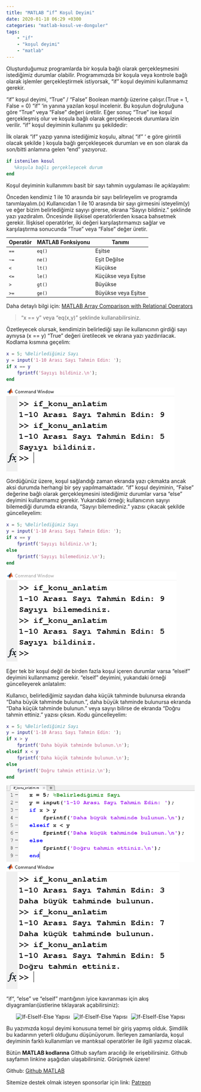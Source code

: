 ```yaml
---
title: "MATLAB “if” Koşul Deyimi"
date: 2020-01-18 06:29 +0300
categories: "matlab-kosul-ve-donguler"
tags: 
    - "if" 
    - "koşul deyimi" 
    - "matlab"
---
```


Oluşturduğumuz programlarda bir koşula bağlı olarak gerçekleşmesini istediğimiz durumlar olabilir. Programımızda bir koşula veya kontrole bağlı olarak işlemler gerçekleştirmek istiyorsak, “if” koşul deyimini kullanmamız gerekir.

“if” koşul deyimi, “True” / “False” Boolean mantığı üzerine çalışır.(True = 1, False = 0) “if” ‘in yanına yazılan koşul incelenir. Bu koşulun doğruluğuna göre “True” veya “False” değeri üretilir. Eğer sonuç “True” ise koşul gerçekleşmiş olur ve koşula bağlı olarak gerçekleşecek durumlara izin verilir. “if” koşul deyiminin kullanımı şu şekildedir:

İlk olarak “if” yazıp yanına istediğimiz koşulu, altına( “if” ‘ e göre girintili olacak şekilde ) koşula bağlı gerçekleşecek durumları ve en son olarak da son/bitti anlamına gelen “end” yazıyoruz.

```matlab
if istenilen kosul
   %koşula bağlı gerçekleşecek durum
end
```

Koşul deyiminin kullanımını basit bir sayı tahmin uygulaması ile açıklayalım:

Önceden kendimiz 1 ile 10 arasında bir sayı belirleyelim ve programda tanımlayalım.(x) Kullanıcıdan 1 ile 10 arasında bir sayı girmesini isteyelim(y) ve eğer bizim belirlediğimiz sayıyı girerse, ekrana “Sayıyı bildiniz.” şeklinde yazı yazdıralım. Öncesinde ilişkisel operatörlerden kısaca bahsetmek gerekir. İlişkisel operatörler, iki değeri karşılaştırmamızı sağlar ve karşılaştırma sonucunda “True” veya “False” değer üretir.

| **Operatör** | **MATLAB Fonksiyonu** | **Tanımı**                |
|--------------|-----------------------|--------------------------|
| `==`         | `eq()`               | Eşitse                   |
| `~=`         | `ne()`               | Eşit Değilse             |
| `<`          | `lt()`               | Küçükse                  |
| `<=`         | `le()`               | Küçükse veya Eşitse      |
| `>`          | `gt()`               | Büyükse                  |
| `>=`         | `ge()`               | Büyükse veya Eşitse      |

Daha detaylı bilgi için: [MATLAB Array Comparison with Relational Operators](https://www.mathworks.com/help/matlab/matlab_prog/array-comparison-with-relational-operators.html?s_tid=BB)

> “x == y” veya “eq(x,y)” şeklinde kullanabilirsiniz.

Özetleyecek olursak, kendimizin belirlediği sayı ile kullanıcının girdiği sayı aynıysa (x == y) “True” değeri üretilecek ve ekrana yazı yazdırılacak.  Kodlama kısmına geçelim:

```matlab
x = 5; %Belirlediğimiz Sayı
y = input('1-10 Arası Sayı Tahmin Edin: ');
if x == y
    fprintf('Sayıyı bildiniz.\n');
end
```

![](/assets/img/matlab/matlab16.png)

Gördüğünüz üzere, koşul sağlandığı zaman  ekranda yazı çıkmakta ancak aksi durumda herhangi bir şey yapılmamaktadır. “if” koşul deyiminin, “False” değerine bağlı olarak gerçekleşmesini istediğimiz durumlar varsa “else” deyimini kullanmamız gerekir. Yukarıdaki örneği; kullanıcının sayıyı bilemediği durumda ekranda, “Sayıyı bilemediniz.”  yazısı çıkacak şekilde güncelleyelim:

```matlab
x = 5; %Belirlediğimiz Sayı
y = input('1-10 Arası Sayı Tahmin Edin: ');
if x == y
    fprintf('Sayıyı bildiniz.\n');
else
    fprintf('Sayıyı bilemediniz.\n');
end
```
![](/assets/img/matlab/matlab17.png)

Eğer tek bir koşul değil de birden fazla koşul içeren durumlar varsa “elseif” deyimini kullanmamız gerekir. “elseif” deyimini, yukarıdaki örneği güncelleyerek anlatalım:

Kullanıcı, belirlediğimiz sayıdan daha küçük tahminde bulunursa ekranda “Daha büyük tahminde bulunun.”,  daha büyük tahminde bulunursa ekranda “Daha küçük tahminde bulunun.” veya sayıyı bilirse de ekranda “Doğru tahmin ettiniz.” yazısı çıksın. Kodu güncelleyelim:

```matlab
x = 5; %Belirlediğimiz Sayı
y = input('1-10 Arası Sayı Tahmin Edin: ');
if x > y
    fprintf('Daha büyük tahminde bulunun.\n');
elseif x < y
    fprintf('Daha küçük tahminde bulunun.\n');
else
    fprintf('Doğru tahmin ettiniz.\n');
end
```
![](/assets/img/matlab/matlab18.png)
![](/assets/img/matlab/matlab19.png)

“if“, “else” ve “elseif” mantığının iyice kavranması için akış diyagramları(üstlerine tıklayarak açabilirsiniz):

<div style="display: flex; justify-content: center; gap: 10px;">
    <img src="{{ site.baseurl }}/assets/img/matlab/matlab20.png" alt="If-ElseIf-Else Yapısı">
    <img src="{{ site.baseurl }}/assets/img/matlab/matlab21.png" alt="If-ElseIf-Else Yapısı">
    <img src="{{ site.baseurl }}/assets/img/matlab/matlab22.png" alt="If-ElseIf-Else Yapısı">

</div>

Bu yazımızda koşul deyimi konusuna temel bir giriş yapmış olduk. Şimdilik bu kadarının yeterli olduğunu düşünüyorum. İlerleyen zamanlarda, koşul deyiminin farklı kullanımları ve mantıksal operatörler ile ilgili yazımız olacak.

Bütün **MATLAB kodlarına** Github sayfam aracılığı ile erişebilirsiniz. Github sayfamın linkine aşağıdan ulaşabilirsiniz. Görüşmek üzere!

Github: [Github MATLAB](https://github.com/TunahanBilgic/kodlamaogreniyorum/tree/main/matlab)

Sitemize destek olmak isteyen sponsorlar için link: [Patreon](https://patreon.com/tunahanbilgic)